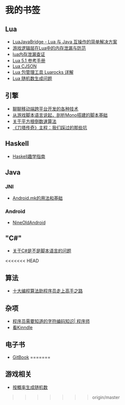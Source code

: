 # 我的书签
## Lua
* [LuaJavaBridge - Lua 与 Java 互操作的简单解决方案](http://dualface.github.io/blog/2013/01/01/call-java-from-lua/)
* [游戏逻辑层在Lua中的内存泄漏与防范](http://colen.iteye.com/blog/588897)
* [lua内存泄漏查证  ](http://shavingha.blog.163.com/blog/static/10378336200822134554488/)
* [Lua 5.1 参考手册](http://www.codingnow.com/2000/download/lua_manual.html)
* [Lua CJSON](http://www.kyne.com.au/~mark/software/lua-cjson.php)
* [Lua 包管理工具 Luarocks 详解](https://segmentfault.com/a/1190000003920034)
* [Lua 随机数生成问题](http://blog.csdn.net/zhangxaochen/article/details/8095007)

## 引擎
* [聊聊移动端跨平台开发的各种技术](http://fex.baidu.com/blog/2015/05/cross-mobile/)
* [从游戏脚本语言说起，剖析Mono搭建的脚本基础](http://www.infoq.com/cn/articles/analysis-of-the-script-based-on-mono)
* [关于平方根倒数速算法](http://my.oschina.net/lmw/blog/366377)
* [《刀塔传奇》主程：我们踩过的那些坑](http://www.touchyouxi.com/research/2014102911120)

## Haskell
* [Haskell趣学指南](http://fex.baidu.com/blog/2015/05/cross-mobile/)


## Java

### JNI
* [Android.mk的用法和基础](http://blog.csdn.net/zhandoushi1982/article/details/5316669)

### Android
* [NineOldAndroid](http://nineoldandroids.com/)

## "C#"
* [关于C#是不是脚本语言的问题](http://www.lai18.com/content/1938573.html)

<<<<<<< HEAD
## 算法
* [十大编程算法助程序员走上高手之路](http://www.techug.com/10-algorithm-help-programmer-grow-up)

## 杂项
* [程序员需要知道的字符编码知识| 程序师](http://www.techug.com/character-set)
* [看Kinndle](http://kankindle.com/)

## 电子书
* [GitBook](https://www.gitbook.com/explore)
=======
## 游戏相关
* [按概率生成随机数](http://blog.csdn.net/slowgrace/article/details/4022632)

>>>>>>> origin/master
